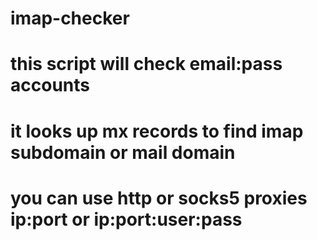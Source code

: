 # imap-checker

# this script will check email:pass accounts
# it looks up mx records to find imap subdomain or mail domain
# you can use http or socks5 proxies ip:port or ip:port:user:pass
